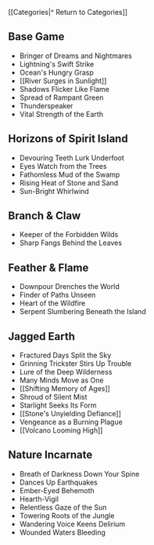 
[[Categories|^ Return to Categories]]

## Base Game
- Bringer of Dreams and Nightmares
- Lightning's Swift Strike
- Ocean's Hungry Grasp
- [[River Surges in Sunlight]]
- Shadows Flicker Like Flame
- Spread of Rampant Green
- Thunderspeaker
- Vital Strength of the Earth

## Horizons of Spirit Island
- Devouring Teeth Lurk Underfoot
- Eyes Watch from the Trees
- Fathomless Mud of the Swamp
- Rising Heat of Stone and Sand
- Sun-Bright Whirlwind

## Branch & Claw
- Keeper of the Forbidden Wilds
- Sharp Fangs Behind the Leaves

## Feather & Flame
- Downpour Drenches the World
- Finder of Paths Unseen
- Heart of the Wildfire
- Serpent Slumbering Beneath the Island

## Jagged Earth
- Fractured Days Split the Sky
- Grinning Trickster Stirs Up Trouble
- Lure of the Deep Wilderness
- Many Minds Move as One
- [[Shifting Memory of Ages]]
- Shroud of Silent Mist
- Starlight Seeks Its Form
- [[Stone's Unyielding Defiance]]
- Vengeance as a Burning Plague
- [[Volcano Looming High]]

## Nature Incarnate
- Breath of Darkness Down Your Spine
- Dances Up Earthquakes
- Ember-Eyed Behemoth
- Hearth-Vigil
- Relentless Gaze of the Sun
- Towering Roots of the Jungle
- Wandering Voice Keens Delirium
- Wounded Waters Bleeding
